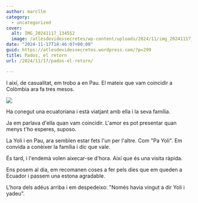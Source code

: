 ```yaml
---
author: marcllm
category:
  - uncategorized
cover:
  alt: IMG_20241117_134552
  image: /atlesdevidessecretes/wp-content/uploads/2024/11/img_20241117_134552.jpg
date: "2024-11-17T18:46:07+00:00"
guid: https://atlesdevidessecretes.wordpress.com/?p=299
title: Pados, el retorn
url: /2024/11/17/pados-el-retorn/

---
```

I així, de casualitat, em trobo a en Pau. El mateix que vam coincidir a Colòmbia ara fa tres mesos.

![](/atlesdevidessecretes/wp-content/uploads/2024/11/img_20241117_1345523082182048429941829.jpg?w=1024)

Ha conegut una ecuatoriana i està viatjant amb ella i la seva família.

Ja em parlava d'ella quan vam coincidir. L'amor es pot presentar quan menys t'ho esperes, suposo.

La Yoli i en Pau, ara semblen estar fets l'un per l'altre. Com "Pa Yoli". Em convida a conèixer la família i dic que vale.

És tard, i l'endemà volen aixecar-se d'hora. Així que és una visita ràpida.

Ens posem al dia, em recomanen coses a fer pels dies que em queden a Ecuador i passem una estona agradable.

L'hora dels adéus arriba i em despedeixo: "Només havia vingut a dir Yoli i yadeu".
